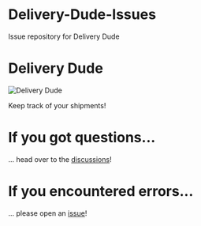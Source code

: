 # Delivery-Dude-Issues
Issue repository for Delivery Dude

# Delivery Dude

![Delivery Dude](https://deliverydude.vibebear.studio/img/logo.png)

Keep track of your shipments!

# If you got questions...
... head over to the [discussions](https://github.com/VibeBear/Delivery-Dude-Issues/discussions)!

# If you encountered errors...
... please open an [issue](https://github.com/VibeBear/Delivery-Dude-Issues/issues)!